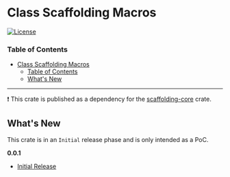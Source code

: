 # Class Scaffolding Macros
[![License](https://img.shields.io/badge/License-Apache%202.0-blue.svg)](https://opensource.org/licenses/Apache-2.0)


### Table of Contents
- [Class Scaffolding Macros](#class-scaffolding-macros)
    - [Table of Contents](#table-of-contents)
  - [What's New](#whats-new)

---
:exclamation: This crate is published as a dependency for the [scaffolding-core](https://crates.io/crates/scaffolding-core) crate.

## What's New

This crate is in an `Initial` release phase and is only intended as a PoC.


**0.0.1**
+ [Initial Release](https://github.com/dsietz/class-scaffolding/issues/1)
